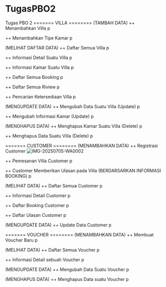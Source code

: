 # TugasPBO2
Tugas PBO 2
======= VILLA ========
(TAMBAH DATA)
++ Menambahkan Villa
p

++ Menambahkan Tipe Kamar
p



(MELIHAT DAFTAR DATA)
++ Daftar Semua Villa
p

++ Informasi Detail Suatu Villa
p

++ Informasi Kamar Suatu Villa
p

++ Daftar Semua Booking
p

++ Daftar Semua Riview
p

++ Pencarian Ketersediaan Villa
p


(MENGUPDATE DATA)
++ Mengubah Data Suatu Villa (Update)
p

++ Mengubah Informasi Kamar (Update)
p


(MENGHAPUS DATA)
++ Menghapus Kamar Suatu Villa (Delete)
p

++ Menghapus Data Suatu Villa (Delete)
p




======= CUSTOMER ========
(MENAMBAHKAN DATA)
++ Registrasi Customer
![IMG-20250705-WA0002](https://github.com/user-attachments/assets/c5190041-9644-4bba-a7f2-92f4cc1b171a)


++ Pemesanan Villa Customer
p

++ Customer Memberikan Ulasan pada Villa (BERDARSARKAN INFORMASI BOOKING)
p

(MELIHAT DATA)
++ Daftar Semua Customer
p

++ Informasi Detail Customer
p

++ Daftar Booking Customer
p

++ Daftar Ulasan Customer
p

(MENGUPDATE DATA)
++ Update Data Customer
p


======= VOUCHER ========
(MENAMBAHKAN DATA)
++ Membuat Voucher Baru
p

(MELIHAT DATA)
++ Daftar Semua Voucher
p

++ Informasi Detail sebuah Voucher
p

(MENGUPDATE DATA)
++ Mengubah Data Suatu Voucher
p

(MENGHAPUS DATA)
++ Menghapus Data suatu Voucher
p
